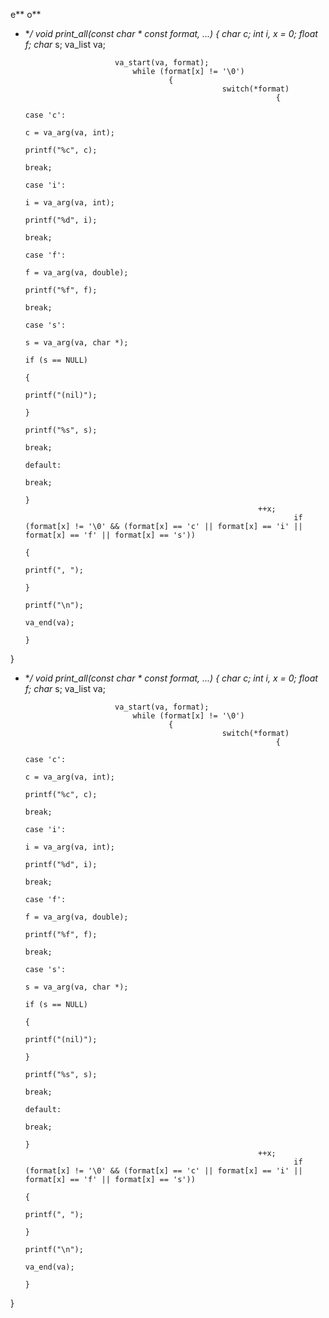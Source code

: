 
e**
o**
 *  **/
void print_all(const char * const format, ...)
{
		char c;
			int i, x = 0;
				float f;
					char* s;
						va_list va;

							va_start(va, format);
								while (format[x] != '\0')
										{
													switch(*format)
																{
																				case 'c':
																									c = va_arg(va, int);
																													printf("%c", c);
																																	break;
																																				case 'i':
																																					i = va_arg(va, int);
																																									printf("%d", i);
																																													break;
																																																case 'f':
																																																	f = va_arg(va, double);
																																																					printf("%f", f);
																																																									break;
																																																												case 's':
																																																													s = va_arg(va, char *);
																																																																	if (s == NULL)
																																																																						{
																																																																												printf("(nil)");
																																																																																}
																																																																						printf("%s", s);
																																																																										break;
																																																																													default:
																																																																														break;
																																																																																}
															++x;
																	if (format[x] != '\0' && (format[x] == 'c' || format[x] == 'i' || format[x] == 'f' || format[x] == 's'))
																				{
																								printf(", ");
																										}
																			printf("\n");
																					va_end(va);
																						}
}
 *  **/
void print_all(const char * const format, ...)
{
		char c;
			int i, x = 0;
				float f;
					char* s;
						va_list va;

							va_start(va, format);
								while (format[x] != '\0')
										{
													switch(*format)
																{
																				case 'c':
																									c = va_arg(va, int);
																													printf("%c", c);
																																	break;
																																				case 'i':
																																					i = va_arg(va, int);
																																									printf("%d", i);
																																													break;
																																																case 'f':
																																																	f = va_arg(va, double);
																																																					printf("%f", f);
																																																									break;
																																																												case 's':
																																																													s = va_arg(va, char *);
																																																																	if (s == NULL)
																																																																						{
																																																																												printf("(nil)");
																																																																																}
																																																																						printf("%s", s);
																																																																										break;
																																																																													default:
																																																																														break;
																																																																																}
															++x;
																	if (format[x] != '\0' && (format[x] == 'c' || format[x] == 'i' || format[x] == 'f' || format[x] == 's'))
																				{
																								printf(", ");
																										}
																			printf("\n");
																					va_end(va);
																						}
}
